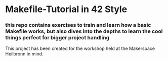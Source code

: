 # Makefile-Tutorial in 42 Style
### this repo contains exercises to train and learn how a basic Makefile works, but also dives into the depths to learn the cool things perfect for bigger project handling



This project has been created for the workshop held at the Makerspace Heilbronn in mind.
